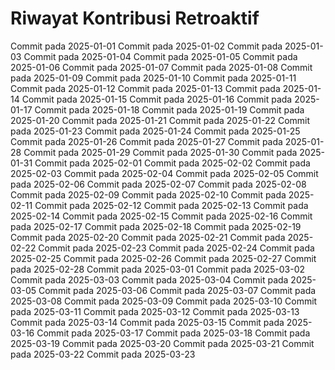 # Riwayat Kontribusi Retroaktif
Commit pada 2025-01-01
Commit pada 2025-01-02
Commit pada 2025-01-03
Commit pada 2025-01-04
Commit pada 2025-01-05
Commit pada 2025-01-06
Commit pada 2025-01-07
Commit pada 2025-01-08
Commit pada 2025-01-09
Commit pada 2025-01-10
Commit pada 2025-01-11
Commit pada 2025-01-12
Commit pada 2025-01-13
Commit pada 2025-01-14
Commit pada 2025-01-15
Commit pada 2025-01-16
Commit pada 2025-01-17
Commit pada 2025-01-18
Commit pada 2025-01-19
Commit pada 2025-01-20
Commit pada 2025-01-21
Commit pada 2025-01-22
Commit pada 2025-01-23
Commit pada 2025-01-24
Commit pada 2025-01-25
Commit pada 2025-01-26
Commit pada 2025-01-27
Commit pada 2025-01-28
Commit pada 2025-01-29
Commit pada 2025-01-30
Commit pada 2025-01-31
Commit pada 2025-02-01
Commit pada 2025-02-02
Commit pada 2025-02-03
Commit pada 2025-02-04
Commit pada 2025-02-05
Commit pada 2025-02-06
Commit pada 2025-02-07
Commit pada 2025-02-08
Commit pada 2025-02-09
Commit pada 2025-02-10
Commit pada 2025-02-11
Commit pada 2025-02-12
Commit pada 2025-02-13
Commit pada 2025-02-14
Commit pada 2025-02-15
Commit pada 2025-02-16
Commit pada 2025-02-17
Commit pada 2025-02-18
Commit pada 2025-02-19
Commit pada 2025-02-20
Commit pada 2025-02-21
Commit pada 2025-02-22
Commit pada 2025-02-23
Commit pada 2025-02-24
Commit pada 2025-02-25
Commit pada 2025-02-26
Commit pada 2025-02-27
Commit pada 2025-02-28
Commit pada 2025-03-01
Commit pada 2025-03-02
Commit pada 2025-03-03
Commit pada 2025-03-04
Commit pada 2025-03-05
Commit pada 2025-03-06
Commit pada 2025-03-07
Commit pada 2025-03-08
Commit pada 2025-03-09
Commit pada 2025-03-10
Commit pada 2025-03-11
Commit pada 2025-03-12
Commit pada 2025-03-13
Commit pada 2025-03-14
Commit pada 2025-03-15
Commit pada 2025-03-16
Commit pada 2025-03-17
Commit pada 2025-03-18
Commit pada 2025-03-19
Commit pada 2025-03-20
Commit pada 2025-03-21
Commit pada 2025-03-22
Commit pada 2025-03-23
